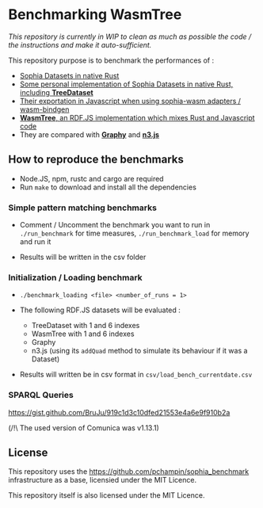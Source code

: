 # Benchmarking WasmTree 

*This repository is currently in WIP to clean as much as possible the code / the instructions and make it auto-sufficient.*

This repository purpose is to benchmark the performances of :

- [Sophia Datasets in native Rust](https://github.com/pchampin/sophia_rs/)
- [Some personal implementation of Sophia Datasets in native Rust, including **TreeDataset**](https://github.com/BruJu/wasmify-sophia/tree/master/bjdatasets)
- [Their exportation in Javascript when using sophia-wasm adapters / wasm-bindgen](https://github.com/BruJu/wasmify-sophia)
- [**WasmTree**, an RDF.JS implementation which mixes Rust and Javascript code](https://github.com/BruJu/WasmTreeDataset)
- They are compared with [**Graphy**](https://www.npmjs.com/package/graphy) and [**n3.js**](https://www.npmjs.com/package/n3)

## How to reproduce the benchmarks

- Node.JS, npm, rustc and cargo are required
- Run `make` to download and install all the dependencies

### Simple pattern matching benchmarks

- Comment / Uncomment the benchmark you want to run in `./run_benchmark` for time measures, `./run_benchmark_load` for memory and run it

- Results will be written in the csv folder

### Initialization / Loading benchmark

- `./benchmark_loading <file> <number_of_runs = 1>`

- The following RDF.JS datasets will be evaluated :
    - TreeDataset with 1 and 6 indexes
    - WasmTree with 1 and 6 indexes
    - Graphy
    - n3.js (using its `addQuad` method to simulate its behaviour if it was a Dataset)

- Results will written be in csv format in `csv/load_bench_currentdate.csv`

### SPARQL Queries

https://gist.github.com/BruJu/919c1d3c10dfed21553e4a6e9f910b2a 

(/!\\ The used version of Comunica was v1.13.1)


## License

This repository uses the https://github.com/pchampin/sophia_benchmark infrastructure as a base, licensied under the MIT Licence.

This repository itself is also licensed under the MIT Licence.
